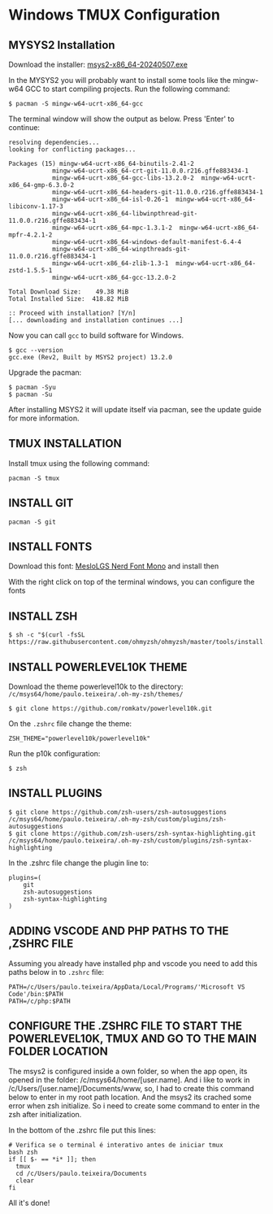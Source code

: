 # Windows TMUX Configuration
## MYSYS2 Installation
Download the installer: [msys2-x86_64-20240507.exe](https://github.com/msys2/msys2-installer/releases/download/2024-05-07/msys2-x86_64-20240507.exe)

In the MYSYS2 you will probably want to install some tools like the mingw-w64 GCC to start compiling projects. Run the following command:
```vim
$ pacman -S mingw-w64-ucrt-x86_64-gcc
```
The terminal window will show the output as below. Press 'Enter' to continue:
```vim
resolving dependencies...
looking for conflicting packages...

Packages (15) mingw-w64-ucrt-x86_64-binutils-2.41-2
            mingw-w64-ucrt-x86_64-crt-git-11.0.0.r216.gffe883434-1
            mingw-w64-ucrt-x86_64-gcc-libs-13.2.0-2  mingw-w64-ucrt-x86_64-gmp-6.3.0-2
            mingw-w64-ucrt-x86_64-headers-git-11.0.0.r216.gffe883434-1
            mingw-w64-ucrt-x86_64-isl-0.26-1  mingw-w64-ucrt-x86_64-libiconv-1.17-3
            mingw-w64-ucrt-x86_64-libwinpthread-git-11.0.0.r216.gffe883434-1
            mingw-w64-ucrt-x86_64-mpc-1.3.1-2  mingw-w64-ucrt-x86_64-mpfr-4.2.1-2
            mingw-w64-ucrt-x86_64-windows-default-manifest-6.4-4
            mingw-w64-ucrt-x86_64-winpthreads-git-11.0.0.r216.gffe883434-1
            mingw-w64-ucrt-x86_64-zlib-1.3-1  mingw-w64-ucrt-x86_64-zstd-1.5.5-1
            mingw-w64-ucrt-x86_64-gcc-13.2.0-2

Total Download Size:    49.38 MiB
Total Installed Size:  418.82 MiB

:: Proceed with installation? [Y/n]
[... downloading and installation continues ...]
```

Now you can call ```gcc``` to build software for Windows.
```vim
$ gcc --version
gcc.exe (Rev2, Built by MSYS2 project) 13.2.0
```
Upgrade the pacman:
```vim
$ pacman -Syu
$ pacman -Su
```

After installing MSYS2 it will update itself via pacman, see the update guide for more information.

## TMUX INSTALLATION
Install tmux using the following command: 
```VIM
pacman -S tmux
```

## INSTALL GIT
```VIM
pacman -S git
```

## INSTALL FONTS
Download this font: [MesloLGS Nerd Font Mono](https://github.com/ryanoasis/nerd-fonts/releases/download/v3.2.1/Meslo.zip) and install then

With the right click on top of the terminal windows, you can configure the fonts

## INSTALL ZSH
```vim
$ sh -c "$(curl -fsSL https://raw.githubusercontent.com/ohmyzsh/ohmyzsh/master/tools/install.sh)"
```

## INSTALL POWERLEVEL10K THEME
Download the theme powerlevel10k to the directory: ```/c/msys64/home/paulo.teixeira/.oh-my-zsh/themes/```
```vim
$ git clone https://github.com/romkatv/powerlevel10k.git
```

On the ```.zshrc``` file change the theme:
```vim
ZSH_THEME="powerlevel10k/powerlevel10k"
```

Run the p10k configuration:
```vim
$ zsh
```

## INSTALL PLUGINS
```VIM
$ git clone https://github.com/zsh-users/zsh-autosuggestions /c/msys64/home/paulo.teixeira/.oh-my-zsh/custom/plugins/zsh-autosuggestions
$ git clone https://github.com/zsh-users/zsh-syntax-highlighting.git /c/msys64/home/paulo.teixeira/.oh-my-zsh/custom/plugins/zsh-syntax-highlighting
```
In the .zshrc file change the plugin line to:
```vim
plugins=(
	git
	zsh-autosuggestions
	zsh-syntax-highlighting
)
```

## ADDING VSCODE AND PHP PATHS TO THE ,ZSHRC FILE
Assuming you already have installed php and vscode you need to add this paths below in to ```.zshrc``` file:
```vim
PATH=/c/Users/paulo.teixeira/AppData/Local/Programs/'Microsoft VS Code'/bin:$PATH
PATH=/c/php:$PATH
```

## CONFIGURE THE .ZSHRC FILE TO START THE POWERLEVEL10K, TMUX AND GO TO THE MAIN FOLDER LOCATION
The msys2 is configured inside a own folder, so when the app open, its opened in the folder: /c/msys64/home/[user.name].
And i like to work in /c/Users/[user.name]/Documents/www, so, I had to create this command below to enter in my root path location.
And the msys2 its crached some error when zsh initialize. So i need to create some command to enter in the zsh after initialization.

In the bottom of the .zshrc file put this lines:
```vim
# Verifica se o terminal é interativo antes de iniciar tmux
bash zsh
if [[ $- == *i* ]]; then
  tmux
  cd /c/Users/paulo.teixeira/Documents
  clear
fi
```

All it's done!

